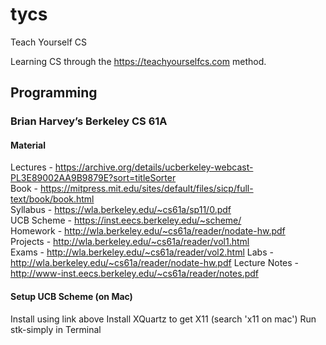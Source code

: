 # tycs
Teach Yourself CS

Learning CS through the https://teachyourselfcs.com method.

## Programming

### Brian Harvey’s Berkeley CS 61A

#### Material
Lectures - https://archive.org/details/ucberkeley-webcast-PL3E89002AA9B9879E?sort=titleSorter  
Book - https://mitpress.mit.edu/sites/default/files/sicp/full-text/book/book.html  
Syllabus - https://wla.berkeley.edu/~cs61a/sp11/0.pdf  
UCB Scheme - https://inst.eecs.berkeley.edu/~scheme/  
Homework - http://wla.berkeley.edu/~cs61a/reader/nodate-hw.pdf  
Projects - http://wla.berkeley.edu/~cs61a/reader/vol1.html  
Exams - http://wla.berkeley.edu/~cs61a/reader/vol2.html
Labs - http://wla.berkeley.edu/~cs61a/reader/nodate-hw.pdf 
Lecture Notes - http://www-inst.eecs.berkeley.edu/~cs61a/reader/notes.pdf

#### Setup UCB Scheme (on Mac)
Install using link above
Install XQuartz to get X11 (search 'x11 on mac')
Run stk-simply in Terminal
